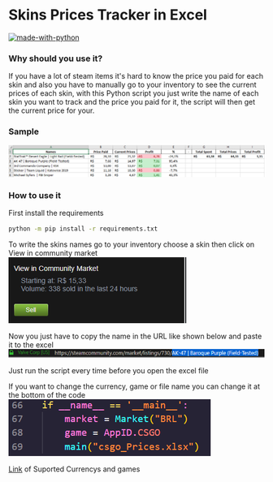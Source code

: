 # Skins Prices Tracker in Excel
[![made-with-python](https://img.shields.io/badge/Made%20with-Python-1f425f.svg)](https://www.python.org/)

### Why should you use it?
If you have a lot of steam items it's hard to know the price you paid for each skin and also you have to manually go to your inventory to see the current prices of each skin, with this Python script you just write the name of each skin you want to track and the price you paid for it, the script will then get the current price for your.

### Sample
![Sample Img](imgs/sample.png)

### How to use it
First install the requirements
```sh
python -m pip install -r requirements.txt
```

To write the skins names go to your inventory choose a skin then click on View in community market
![Inventory Img](imgs/inv.png)

Now you just have to copy the name in the URL like shown below and paste it to the excel
![Url Img](imgs/url.png)

Just run the script every time before you open the excel file

If you want to change the currency, game or file name you can change it at the bottom of the code
![Url Img](imgs/change.png)

[Link](https://steam-community-market.readthedocs.io/en/latest/pages/enums.html#esteamcurrency) of Suported Currencys and games
